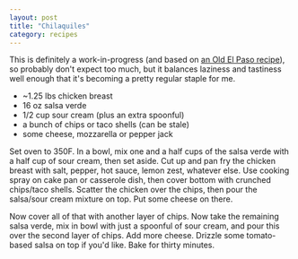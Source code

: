 ```yaml
---
layout: post
title: "Chilaquiles"
category: recipes
---
```

This is definitely a work-in-progress (and based on [an Old El Paso recipe](http://allrecipes.com/recipe/easy-chilaquiles/)), so probably don't expect too much, but it balances laziness and tastiness well enough that it's becoming a pretty regular staple for me.
<p></p>

 + ~1.25 lbs chicken breast
 + 16 oz salsa verde
 + 1/2 cup sour cream (plus an extra spoonful)
 + a bunch of chips or taco shells (can be stale)
 + some cheese, mozzarella or pepper jack

Set oven to 350F. In a bowl, mix one and a half cups of the salsa verde with a half cup of sour cream, then set aside. Cut up and pan fry the chicken breast with salt, pepper, hot sauce, lemon zest, whatever else. Use cooking spray on cake pan or casserole dish, then cover bottom with crunched chips/taco shells. Scatter the chicken over the chips, then pour the salsa/sour cream mixture on top. Put some cheese on there. 

Now cover all of that with another layer of chips. Now take the remaining salsa verde, mix in bowl with just a spoonful of sour cream, and pour this over the second layer of chips. Add more cheese. Drizzle some tomato-based salsa on top if you'd like. Bake for thirty minutes.

